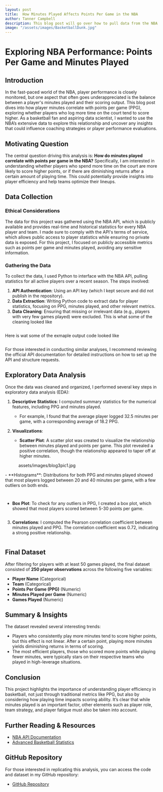 ```yaml
---
layout: post
title:  How Minutes Played Affects Points Per Game in the NBA
author: Tanner Campbell
description: This blog post will go over how to pull data from the NBA api calls and then to use that data for statistical analysis.
image: "/assets/images/BasketballDunk.jpg"
---
```


# Exploring NBA Performance: Points Per Game and Minutes Played

## Introduction

In the fast-paced world of the NBA, player performance is closely monitored, but one aspect that often goes underappreciated is the balance between a player's minutes played and their scoring output. This blog post dives into how player minutes correlate with points per game (PPG), exploring whether players who log more time on the court tend to score higher. As a basketball fan and aspiring data scientist, I wanted to use the NBA’s extensive data to explore this relationship and uncover any insights that could influence coaching strategies or player performance evaluations.

## Motivating Question

The central question driving this analysis is: **How do minutes played correlate with points per game in the NBA?** Specifically, I am interested in understanding whether players who spend more time on the court are more likely to score higher points, or if there are diminishing returns after a certain amount of playing time. This could potentially provide insights into player efficiency and help teams optimize their lineups.

## Data Collection

### Ethical Considerations

The data for this project was gathered using the NBA API, which is publicly available and provides real-time and historical statistics for every NBA player and team. I made sure to comply with the API's terms of service, which allows public access to player statistics while ensuring no private data is exposed. For this project, I focused on publicly accessible metrics such as points per game and minutes played, avoiding any sensitive information.

### Gathering the Data

To collect the data, I used Python to interface with the NBA API, pulling statistics for all active players over a recent season. The steps involved:
1. **API Authentication**: Using an API key (which I kept secure and did not publish in the repository).
2. **Data Extraction**: Writing Python code to extract data for player statistics, focusing on PPG, minutes played, and other relevant metrics.
3. **Data Cleaning**: Ensuring that missing or irrelevant data (e.g., players with very few games played) were excluded. This is what some of the cleaning looked like
<figure>
    <img src= "https://tannercamp.github.io/my-blog/assets/images/code2.jpg" alt="">
</figure>

Here is wat some of the exmaple output code looked like
<figure>
    <img src= "https://tannercamp.github.io/my-blog/assets/images/excode.jpg" alt="">
</figure>

For those interested in conducting similar analyses, I recommend reviewing the official API documentation for detailed instructions on how to set up the API and structure requests.

## Exploratory Data Analysis

Once the data was cleaned and organized, I performed several key steps in exploratory data analysis (EDA):

1. **Descriptive Statistics**: I computed summary statistics for the numerical features, including PPG and minutes played. 
   - For example, I found that the average player logged 32.5 minutes per game, with a corresponding average of 18.2 PPG.

2. **Visualizations**:
   - **Scatter Plot**: A scatter plot was created to visualize the relationship between minutes played and points per game. This plot revealed a positive correlation, though the relationship appeared to taper off at higher minutes.
  <figure>
    <img src= "https://tannercamp.github.io/my-blog/assets/images/blog3pic1.jpg" alt=""> assets/images/blog3pic1.jpg
</figure>
   - **Histograms**: Distributions for both PPG and minutes played showed that most players logged between 20 and 40 minutes per game, with a few outliers on both ends.
  <figure>
    <img src= "https://tannercamp.github.io/my-blog/assets/images/blog3pic2.jpg" alt="">
</figure>
  <figure>
    <img src= "https://tannercamp.github.io/my-blog/assets/images/blog3pic3.jpg" alt="">
</figure>
   
   - **Box Plot**: To check for any outliers in PPG, I created a box plot, which showed that most players scored between 5-30 points per game.
  <figure>
    <img src= "https://tannercamp.github.io/my-blog/assets/images/blog3pic4.jpg" alt="">
</figure>

3. **Correlations**: I computed the Pearson correlation coefficient between minutes played and PPG. The correlation coefficient was 0.72, indicating a strong positive relationship.

  <figure>
    <img src= "https://tannercamp.github.io/my-blog/assets/images/blog3pic5.jpg" alt="">
</figure>

## Final Dataset

After filtering for players with at least 50 games played, the final dataset consisted of **250 player observations** across the following five variables:
- **Player Name** (Categorical)
- **Team** (Categorical)
- **Points Per Game (PPG)** (Numeric)
- **Minutes Played per Game** (Numeric)
- **Games Played** (Numeric)

## Summary & Insights

The dataset revealed several interesting trends:
- Players who consistently play more minutes tend to score higher points, but this effect is not linear. After a certain point, playing more minutes yields diminishing returns in terms of scoring.
- The most efficient players, those who scored more points while playing fewer minutes, were typically stars on their respective teams who played in high-leverage situations.

## Conclusion

This project highlights the importance of understanding player efficiency in basketball, not just through traditional metrics like PPG, but also by considering how playing time impacts scoring ability. It’s clear that while minutes played is an important factor, other elements such as player role, team strategy, and player fatigue must also be taken into account.

## Further Reading & Resources

- [NBA API Documentation](https://www.basketball-reference.com/)
- [Advanced Basketball Statistics](https://www.basketball-reference.com/)

## GitHub Repository

For those interested in replicating this analysis, you can access the code and dataset in my GitHub repository:
- [GitHub Repository](git@github.com:tannercamp/Blog-Repository-Code.git)
